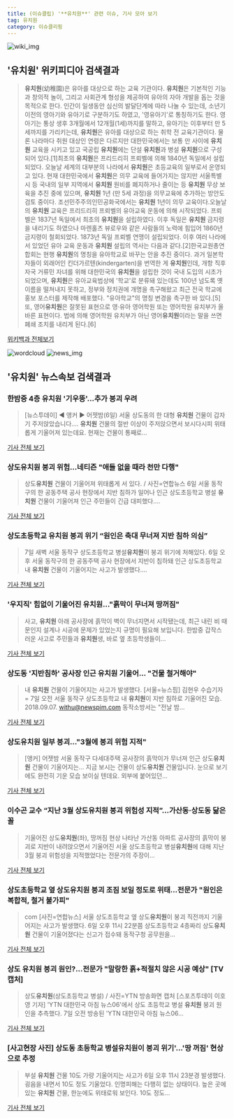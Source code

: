 ```yaml
---
title: (이슈클립) '**유치원**' 관련 이슈, 기사 모아 보기
tag: 유치원
category: 이슈클리핑
---
```

![wiki_img](https://user-images.githubusercontent.com/42597476/44503234-41136a80-a6d0-11e8-9071-6fc6418eafe4.png)
## **'**유치원**'** 위키피디아 검색결과
>**유치원**(幼稚園)은 유아를 대상으로 하는 교육 기관이다. **유치원**은 기본적인 기능과 창의적 놀이, 그리고 사회관계 형성을 제공하여 유아의 자아 개발을 돕는 것을 목적으로 한다. 인간이 일생동안 심신의 발달단계에 따라 나눌 수 있는데, 소년기 이전의 영아기와 유아기로 구분하기도 하였고, '영유아기'로 통칭하기도 한다. 영아기는 통상 생후 3개월에서 12개월(1세)까지를 말하고, 유아기는 이후부터 만 5세까지를 가리키는데, **유치원**은 유아를 대상으로 하는 취학 전 교육기관이다. 물론 나라마다 취원 대상인 연령은 다르지만 대한민국에서는 보통 만 사이에 **유치원** 교육을 시키고 있고 국공립 **유치원**에는 단설 **유치원**과 병설 **유치원**으로 구성되어 있다.[1]최초의 **유치원**은 프리드리히 프뢰벨에 의해 1840년 독일에서 설립되었다. 오늘날 세계의 대부분의 나라에서 **유치원**은 초등교육의 일부로서 운영되고 있다. 현재 대한민국에서 **유치원**은 의무 교육에 들어가지는 않지만 서울특별시 등 국내의 일부 지역에서 **유치원** 원비를 폐지하거나 줄이는 등 **유치원** 무상 보육을 추진 중에 있으며, **유치원** 1년 (만 5세 과정)을 의무교육에 추가하는 방안도 검토 중이다. 조선민주주의인민공화국에서는 **유치원** 1년이 의무 교육이다.오늘날의 **유치원** 교육은 프리드리히 프뢰벨의 유아교육 운동에 의해 시작되었다. 프뢰벨은 1837년 독일에서 최초의 **유치원**을 설립하였다. 이후 독일은 **유치원** 금지령을 내리기도 하였으나 마렌홀츠 뷰로우와 같은 사람들의 노력에 힘입어 1860년 금지령이 철회되었다. 1873년 독일 프뢰벨 연맹이 설립되었다. 이후 여러 나라에서 있었던 유아 교육 운동과 **유치원** 설립의 역사는 다음과 같다.[2]한국교원총연합회는 현행 **유치원**의 명칭을 유아학교로 바꾸는 안을 추진 중이다. 과거 일본학자들이 외래어인 킨더가르텐(kindergarten)을 번역한 게 **유치원**인데, 개항 직후 자국 거류민 자녀를 위해 대한민국의 **유치원**을 설립한 것이 국내 도입의 시초가 되었으며, **유치원**은 유아교육법상에 '학교'로 분류돼 있는데도 100년 넘도록 옛 이름을 떨쳐내지 못하고, 정부와 정치권에 개명을 촉구해왔고 최근 전국 학교에 홍보 포스터를 제작해 배포했다. "유아학교"의 명칭 변경을 촉구한 바 있다.[5] 또, 영어**유치원**은 잘못된 표현으로 영·유아 영어학원 또는 영어학원 유치부가 올바른 표현이다. 법에 의해 영어학원 유치부가 아닌 영어**유치원**이라는 말을 쓰면 폐쇄 조치를 내리게 된다.[6]

<a href="https://ko.wikipedia.org/wiki/유치원" target="_blank">위키백과 전체보기</a>

![wordcloud](https://s3.ap-northeast-2.amazonaws.com/lyrics101-wordcloud/2018-09-07-1536272504.png)
![news_img](https://user-images.githubusercontent.com/42597476/44507050-1206f400-a6e4-11e8-8d98-7ffbfebb353f.png)
## **'**유치원**'** 뉴스속보 검색결과
### 한밤중 4층 **유치원** '기우뚱'…추가 붕괴 우려

>[뉴스투데이] ◀ 앵커 ▶ 어젯밤(6일) 서울 상도동의 한 대형 **유치원** 건물이 갑자기 주저앉았습니다.... **유치원** 건물의 절반 이상이 주저앉으면서 보시다시피 위태롭게 기울어져 있는데요. 현재는 건물이 통째로...

<a href="http://imnews.imbc.com/replay/2018/nwtoday/article/4809585_22669.html" target="_blank">기사 전체 보기</a>

### 상도**유치원** 붕괴 위험…네티즌 "애들 없을 때라 천만 다행"

>상도**유치원** 건물이 기울어져 위태롭게 서 있다. / 사진=연합뉴스 6일 서울 동작구의 한 공동주택 공사 현장에서 지반 침하가 일어나 인근 상도초등학교 병설 **유치원** 건물이 기울어져 인근 주민들이 긴급 대피했다....

<a href="http://view.asiae.co.kr/news/view.htm?idxno=2018090706503295305" target="_blank">기사 전체 보기</a>

### 상도초등학교 **유치원** 붕괴 위기 “원인은 축대 무너져 지반 침하 의심”

>7일 새벽 서울 동작구 상도초등학교 병설**유치원**이 붕괴 위기에 처해있다. 6일 오후 서울 동작구의 한 공동주택 공사 현장에서 지반이 침하돼 인근 상도초등학교 내 **유치원** 건물이 기울어지는 사고가 발생했다....

<a href="http://news.joins.com/article/olink/22542188" target="_blank">기사 전체 보기</a>

### '우지직' 힘없이 기울어진 **유치원**…"흙막이 무너져 땅꺼짐"

>사고, **유치원** 아래 공사장에 흙막이 벽이 무너지면서 시작됐는데, 최근 내린 비 때문인지 설계나 시공에 문제가 있었는지 규명이 필요해 보입니다. 한밤중 갑작스러운 사고로 주민들과 **유치원**생, 바로 옆 초등학생들이...

<a href="https://news.sbs.co.kr/news/endPage.do?news_id=N1004924323&plink=ORI&cooper=NAVER" target="_blank">기사 전체 보기</a>

### 상도동 '지반침하' 공사장 인근 **유치원** 기울어... "건물 철거해야"

>내 **유치원** 건물이 기울어지는 사고가 발생했다. [서울=뉴스핌] 김현우 수습기자 = 7일 오전 서울 동작구 상도초등학교 내 **유치원**이 지반 침하로 기울어진 모습. 2018.09.07. withu@newspim.com 동작소방서는 "전날 밤...

<a href="http://www.newspim.com/news/view/20180907000021" target="_blank">기사 전체 보기</a>

### 상도**유치원** 일부 붕괴..."3월에 붕괴 위험 지적"

>[앵커] 어젯밤 서울 동작구 다세대주택 공사장의 흙막이가 무너져 인근 상도**유치원** 건물이 기울어지는... 지금 보시는 건물이 상도**유치원** 건물입니다. 눈으로 보기에도 완전히 기운 모습 보이실 텐데요. 외부에 붙어있던...

<a href="http://www.ytn.co.kr/_ln/0103_201809070710314778" target="_blank">기사 전체 보기</a>

### 이수곤 교수 “지난 3월 상도**유치원** 붕괴 위험성 지적”…가산동·상도동 닮은 꼴

>기울어진 상도**유치원**(좌), 땅꺼짐 현상 나타난 가산동 아파트 공사장의 흙막이 붕괴로 지반이 내려앉으면서 기울어진 서울 상도초등학교 병설**유치원**에 대해 지난 3월 붕괴 위험성을 지적했었다는 전문가의 주장이...

<a href="http://news.kmib.co.kr/article/view.asp?arcid=0012664920&code=61121111&cp=nv" target="_blank">기사 전체 보기</a>

### 상도초등학교 옆 상도**유치원** 붕괴 조짐 보일 정도로 위태…전문가 "원인은 복합적, 철거 불가피"

>com [사진=연합뉴스] 서울 상도초등학교 옆 상도**유치원**이 붕괴 직전까지 기울어지는 사고가 발생했다.   6일 오후 11시 22분쯤 상도초등학교 4층짜리 상도**유치원** 건물이 기울어졌다는 신고가 접수돼 동작구청 공무원을...

<a href="http://www.ajunews.com/view/20180907064241016" target="_blank">기사 전체 보기</a>

### 상도 **유치원** 붕괴 원인?…전문가 "말랑한 흙+적절치 않은 시공 예상" [TV캡처]

>상도**유치원**(상도초등학교 병설) / 사진=YTN 방송화면 캡처 [스포츠투데이 이호영 기자] 'YTN 대한민국 아침 뉴스06'에서 상도 초등학교 병설 **유치원** 붕괴 원인을 추측했다. 7일 오전 방송된 'YTN 대한민국 아침 뉴스06...

<a href="http://stoo.asiae.co.kr/news/naver_view.htm?idxno=2018090707014647930" target="_blank">기사 전체 보기</a>

### [사고현장 사진] 상도동 초등학교 병설**유치원**이 붕괴 위기'…'땅 꺼짐' 현상으로 추정

>부설 **유치원** 건물 10도 가량 기울어지는 사고가 6일 오후 11시 23분경 발생했다. 굉음을 내면서 10도 정도 기울었다. 인명피해는 다행히 없는 상태이다. 높은 곳에 있는 **유치원** 건물, 한눈에도 위태로워 보인다. 10도 정도...

<a href="http://www.newsfreezone.co.kr/news/articleView.html?idxno=78803" target="_blank">기사 전체 보기</a>


